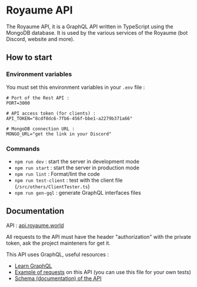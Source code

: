 # Royaume API
The Royaume API, it is a GraphQL API written in TypeScript using the MongoDB database. It is used by the various services of the Royaume (bot Discord, website and more).

## How to start 
### Environment variables
You must set this environment variables in your ``.env`` file :
```
# Port of the Rest API :
PORT=3000

# API access token (for clients) :
API_TOKEN="8cdf0dc6-7fb6-456f-bbe1-a2279b371a66"

# MongoDB connection URL :
MONGO_URL="get the link in your Discord"
```

### Commands
- ``npm run dev`` : start the server in development mode 
- ``npm run start`` : start the server in production mode
- ``npm run lint`` : Format/lint the code
- ``npm run test-client`` : test with the client file (``/src/others/ClientTester.ts``)
- ``npm run gen-gql`` : generate GraphQL interfaces files

## Documentation 
API : [api.royaume.world](https://dev-api.royaume.world)

All requests to the API must have the header "authorization" with the private token, ask the project mainteners for get it.

This API uses GraphQL, useful resources :
- [Learn GraphQL](https://graphql.org/learn/)
- [Example of requests](./src/others/ClientTester.ts) on this API (you can use this file for your own tests)
- [Schema (documentation) of the API](./resources/graphql/Schema.gql)